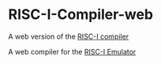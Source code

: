 # RISC-I-Compiler-web
A web version of the [RISC-I compiler](https://github.com/710lucas/RISC-I-Compiler)

A web compiler for the [RISC-I Emulator](https://github.com/710lucas/RISC-I-Emu)
